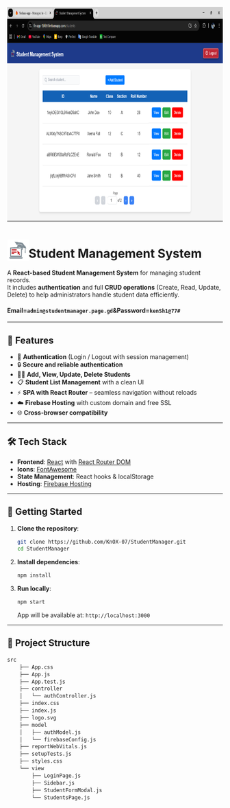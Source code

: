 <p align="center">
  <img width="600" height="500" alt="UI" src="https://github.com/KnOX-07/StudentManager/blob/ab2a981d3509426a8e04ecd62472ec86eb9215aa/output/StudentsPage.png">
</p>

# <img src="https://github.com/KnOX-07/StudentManager/blob/ab2a981d3509426a8e04ecd62472ec86eb9215aa/firebase-app/src/assets/logo192.png?raw=true" alt="App Logo" width="50" valign="bottom"/>Student Management System

A **React-based Student Management System** for managing student records.  
It includes **authentication** and full **CRUD operations** (Create, Read, Update, Delete) to help administrators handle student data efficiently.

#### Email=`admin@studentmanager.page.gd`&Password=`kenSh1@77#`

---

## 🚀 Features

- 🔑 **Authentication** (Login / Logout with session management)
- 🔒 **Secure and reliable authentication**
- 👩‍🎓 **Add, View, Update, Delete Students**
- 📋 **Student List Management** with a clean UI
- ⚡ **SPA with React Router** – seamless navigation without reloads
- ☁️ **Firebase Hosting** with custom domain and free SSL
- 🌐 **Cross-browser compatibility**

---

## 🛠️ Tech Stack

- **Frontend**: [React](https://reactjs.org/) with [React Router DOM](https://reactrouter.com/)  
- **Icons**: [FontAwesome](https://fontawesome.com/)  
- **State Management**: React hooks & localStorage  
- **Hosting**: [Firebase Hosting](https://firebase.google.com/products/hosting)  

---

## 🚀 Getting Started

1. **Clone the repository**:

   ```bash
   git clone https://github.com/KnOX-07/StudentManager.git
   cd StudentManager
   ```
2. **Install dependencies**:
   ```bash
   npm install
   ```
3. **Run locally**:
   ```bash
   npm start
   ```
   App will be available at: `http://localhost:3000`

---
   
## 📂 Project Structure

```bash
src
    ├── App.css
    ├── App.js
    ├── App.test.js
    ├── controller
    │   └── authController.js
    ├── index.css
    ├── index.js
    ├── logo.svg
    ├── model
    │   ├── authModel.js
    │   └── firebaseConfig.js
    ├── reportWebVitals.js
    ├── setupTests.js
    ├── styles.css
    └── view
        ├── LoginPage.js
        ├── Sidebar.js
        ├── StudentFormModal.js
        └── StudentsPage.js
```
